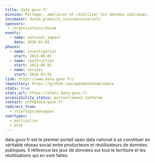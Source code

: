 ```yaml
---
title: data.gouv.fr
mission: Partager, améliorer et réutiliser les données publiques.
incubator: dinum_produits_interministeriels
sponsors:
 - /organisations/dinum
events:
  - name: national_impact
    date: 2016-01-01
phases:
  - name: investigation
    start: 2013-06-01
  - name: construction
    start: 2013-06-01
  - name: success
    start: 2016-01-01
link: https://www.data.gouv.fr/
repository: https://github.com/opendatateam/udata
stats: true
stats_url: https://stats.data.gouv.fr
accessibility_status: partiellement conforme
contact: info@data.gouv.fr
redirect_from:
  - /startups/datagouv
usertypes:
  - particulier
  - etat
---
```


data.gouv.fr est le premier portail open data national à se constituer en véritable réseau social entre producteurs et réutilisateurs de données publiques. Il référence les jeux de données sur tout le territoire et les réutilisations qui en sont faites.

